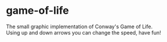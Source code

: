 # game-of-life
The small graphic implementation of Conway's Game of Life.<br>
Using up and down arrows you can change the speed, have fun!
